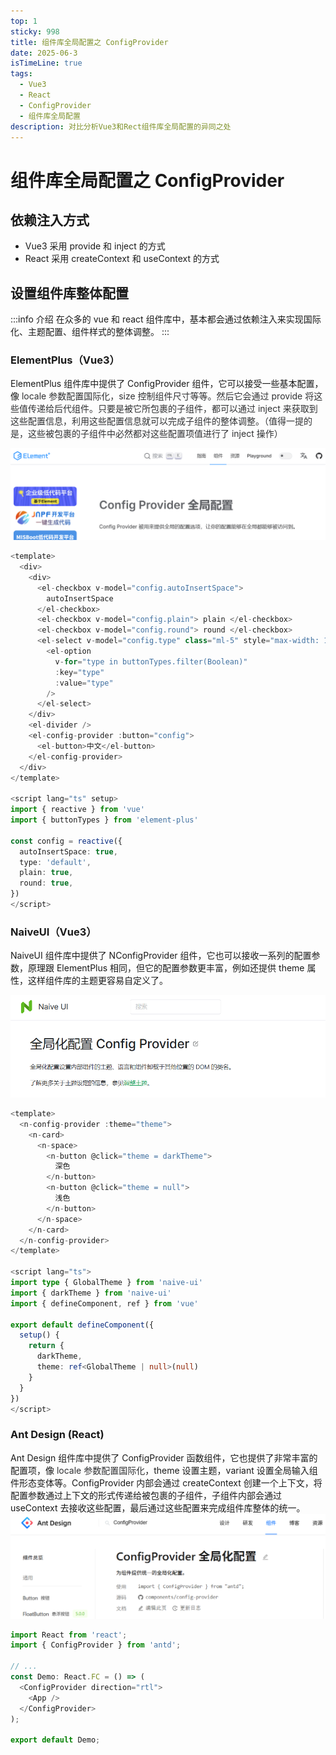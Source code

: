 ```yaml
---
top: 1
sticky: 998
title: 组件库全局配置之 ConfigProvider
date: 2025-06-3
isTimeLine: true
tags:
  - Vue3
  - React
  - ConfigProvider
  - 组件库全局配置
description: 对比分析Vue3和Rect组件库全局配置的异同之处
---
```


# 组件库全局配置之 ConfigProvider

## 依赖注入方式

- Vue3 采用 provide 和 inject 的方式
- React 采用 createContext 和 useContext 的方式

## 设置组件库整体配置

:::info 介绍
在众多的 vue 和 react 组件库中，基本都会通过依赖注入来实现国际化、主题配置、组件样式的整体调整。
:::

### ElementPlus（Vue3）

ElementPlus 组件库中提供了 ConfigProvider 组件，它可以接受一些基本配置，像 <font style="color:rgb(48, 49, 51);">locale 参数配置国际化，size 控制组件尺寸等等。然后它会通过 provide 将这些值传递给后代组件。只要是被它所包裹的子组件，都可以通过 inject 来获取到这些配置信息，利用这些配置信息就可以完成子组件的整体调整。（值得一提的是，这些被包裹的子组件中必然都对这些配置项值进行了 inject 操作）</font>

![Alt text](./assets/config-provider/1.png)

```typescript ElementPlus 示例代码
<template>
  <div>
    <div>
      <el-checkbox v-model="config.autoInsertSpace">
        autoInsertSpace
      </el-checkbox>
      <el-checkbox v-model="config.plain"> plain </el-checkbox>
      <el-checkbox v-model="config.round"> round </el-checkbox>
      <el-select v-model="config.type" class="ml-5" style="max-width: 150px">
        <el-option
          v-for="type in buttonTypes.filter(Boolean)"
          :key="type"
          :value="type"
        />
      </el-select>
    </div>
    <el-divider />
    <el-config-provider :button="config">
      <el-button>中文</el-button>
    </el-config-provider>
  </div>
</template>

<script lang="ts" setup>
import { reactive } from 'vue'
import { buttonTypes } from 'element-plus'

const config = reactive({
  autoInsertSpace: true,
  type: 'default',
  plain: true,
  round: true,
})
</script>
```

### NaiveUI（Vue3）

NaiveUI 组件库中提供了 NConfigProvider 组件，它也可以接收一系列的配置参数，原理跟 ElementPlus 相同，但它的配置参数更丰富，例如还提供 theme 属性，这样组件库的主题更容易自定义了。

![Alt text](./assets/config-provider/2.png)

```typescript NaiveUI 示例代码
<template>
  <n-config-provider :theme="theme">
    <n-card>
      <n-space>
        <n-button @click="theme = darkTheme">
          深色
        </n-button>
        <n-button @click="theme = null">
          浅色
        </n-button>
      </n-space>
    </n-card>
  </n-config-provider>
</template>

<script lang="ts">
import type { GlobalTheme } from 'naive-ui'
import { darkTheme } from 'naive-ui'
import { defineComponent, ref } from 'vue'

export default defineComponent({
  setup() {
    return {
      darkTheme,
      theme: ref<GlobalTheme | null>(null)
    }
  }
})
</script>
```

### Ant Design (React)

Ant Design 组件库中提供了 ConfigProvider 函数组件，它也提供了非常丰富的配置项，像 <font style="color:rgb(48, 49, 51);">locale 参数配置国际化</font>，theme 设置主题，variant 设置全局输入组件形态变体等。ConfigProvider 内部会通过 createContext 创建一个上下文，将配置参数通过上下文的形式传递给被包裹的子组件，子组件内部会通过 useContext 去接收这些配置，最后通过这些配置来完成组件库整体的统一。
![Alt text](./assets/config-provider/3.png)

```typescript Ant Design 示例代码
import React from 'react';
import { ConfigProvider } from 'antd';

// ...
const Demo: React.FC = () => (
  <ConfigProvider direction="rtl">
    <App />
  </ConfigProvider>
);

export default Demo;
```
